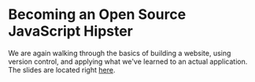# Becoming an Open Source JavaScript Hipster

We are again walking through the basics of building a website, using version control, and applying what we've learned to an actual application. The slides are located right [here](http://yycjs.com/open-source-intro).